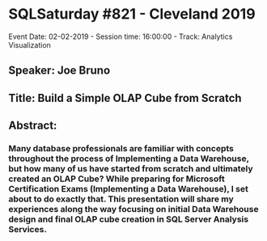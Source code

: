 # SQLSaturday #821 - Cleveland 2019
Event Date: 02-02-2019 - Session time: 16:00:00 - Track: Analytics  Visualization
## Speaker: Joe Bruno
## Title: Build a Simple OLAP Cube from Scratch
## Abstract:
### Many database professionals are familiar with concepts throughout the process of Implementing a Data Warehouse, but how many of us have started from scratch and ultimately created an OLAP Cube? While preparing for Microsoft Certification Exams (Implementing a Data Warehouse), I set about to do exactly that. This presentation will share my experiences along the way focusing on initial Data Warehouse design and final OLAP cube creation in SQL Server Analysis Services.
